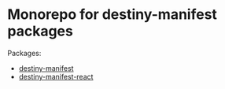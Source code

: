 # Monorepo for destiny-manifest packages

Packages:

- [destiny-manifest](./packages/destiny-manifest/README.md)
- [destiny-manifest-react](./packages/destiny-manifest-react/README.md)
